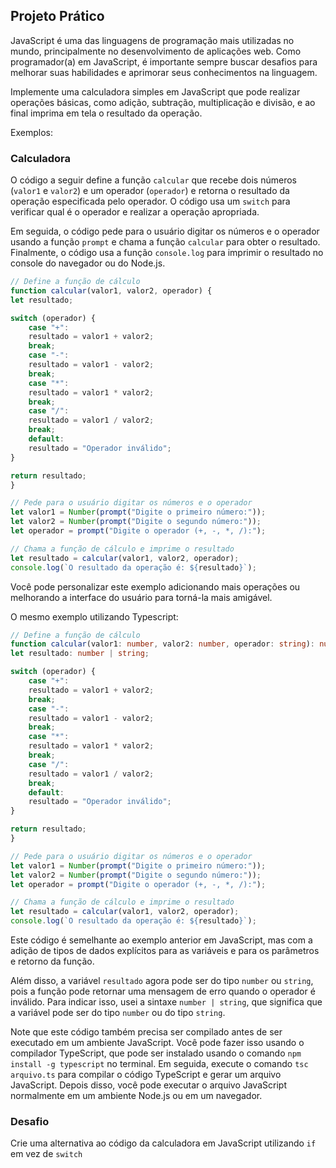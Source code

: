 ## Projeto Prático

JavaScript é uma das linguagens de programação mais utilizadas no mundo, principalmente no desenvolvimento de aplicações web. Como programador(a) em JavaScript, é importante sempre buscar desafios para melhorar suas habilidades e aprimorar seus conhecimentos na linguagem.

Implemente uma calculadora simples em JavaScript que pode realizar operações básicas, como adição, subtração, multiplicação e divisão, e ao final imprima em tela o resultado da operação.

Exemplos:

### Calculadora

O código a seguir define a função `calcular` que recebe dois números (`valor1` e `valor2`) e um operador (`operador`) e retorna o resultado da operação especificada pelo operador. O código usa um `switch` para verificar qual é o operador e realizar a operação apropriada.

Em seguida, o código pede para o usuário digitar os números e o operador usando a função `prompt` e chama a função `calcular` para obter o resultado. Finalmente, o código usa a função `console.log` para imprimir o resultado no console do navegador ou do Node.js.

```javascript
// Define a função de cálculo
function calcular(valor1, valor2, operador) {
let resultado;

switch (operador) {
    case "+":
    resultado = valor1 + valor2;
    break;
    case "-":
    resultado = valor1 - valor2;
    break;
    case "*":
    resultado = valor1 * valor2;
    break;
    case "/":
    resultado = valor1 / valor2;
    break;
    default:
    resultado = "Operador inválido";
}

return resultado;
}

// Pede para o usuário digitar os números e o operador
let valor1 = Number(prompt("Digite o primeiro número:"));
let valor2 = Number(prompt("Digite o segundo número:"));
let operador = prompt("Digite o operador (+, -, *, /):");

// Chama a função de cálculo e imprime o resultado
let resultado = calcular(valor1, valor2, operador);
console.log(`O resultado da operação é: ${resultado}`);
```

Você pode personalizar este exemplo adicionando mais operações ou melhorando a interface do usuário para torná-la mais amigável.

O mesmo exemplo utilizando Typescript:

```typescript
// Define a função de cálculo
function calcular(valor1: number, valor2: number, operador: string): number | string {
let resultado: number | string;

switch (operador) {
    case "+":
    resultado = valor1 + valor2;
    break;
    case "-":
    resultado = valor1 - valor2;
    break;
    case "*":
    resultado = valor1 * valor2;
    break;
    case "/":
    resultado = valor1 / valor2;
    break;
    default:
    resultado = "Operador inválido";
}

return resultado;
}

// Pede para o usuário digitar os números e o operador
let valor1 = Number(prompt("Digite o primeiro número:"));
let valor2 = Number(prompt("Digite o segundo número:"));
let operador = prompt("Digite o operador (+, -, *, /):");

// Chama a função de cálculo e imprime o resultado
let resultado = calcular(valor1, valor2, operador);
console.log(`O resultado da operação é: ${resultado}`);
```

Este código é semelhante ao exemplo anterior em JavaScript, mas com a adição de tipos de dados explícitos para as variáveis e para os parâmetros e retorno da função.

Além disso, a variável `resultado` agora pode ser do tipo `number` ou `string`, pois a função pode retornar uma mensagem de erro quando o operador é inválido. Para indicar isso, usei a sintaxe `number | string`, que significa que a variável pode ser do tipo `number` ou do tipo `string`.

Note que este código também precisa ser compilado antes de ser executado em um ambiente JavaScript. Você pode fazer isso usando o compilador TypeScript, que pode ser instalado usando o comando `npm install -g typescript` no terminal. Em seguida, execute o comando `tsc arquivo.ts` para compilar o código TypeScript e gerar um arquivo JavaScript. Depois disso, você pode executar o arquivo JavaScript normalmente em um ambiente Node.js ou em um navegador.

### Desafio

Crie uma alternativa ao código da calculadora em JavaScript utilizando `if` em vez de `switch`

